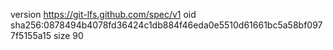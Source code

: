 version https://git-lfs.github.com/spec/v1
oid sha256:0878494b4078fd36424c1db884f46eda0e5510d61661bc5a58bf0977f5155a15
size 90
